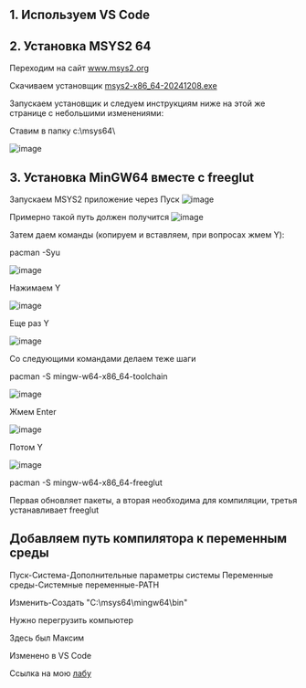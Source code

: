 ## 1. Используем VS Code
## 2. Установка MSYS2 64
Переходим на сайт <a href="https://www.msys2.org/" target="_blank">www.msys2.org</a>

Скачиваем установщик <a href="https://github.com/msys2/msys2-installer/releases/download/2024-12-08/msys2-x86_64-20241208.exe" target="_blank"> msys2-x86_64-20241208.exe</a>

Запускаем установщик и следуем инструкциям ниже на этой же странице с небольшими изменениями:

Cтавим в папку c:\msys64\

![image](https://github.com/user-attachments/assets/b4f326e3-213b-4d07-ab8b-55d9cc401882)

## 3. Установка MinGW64 вместе с freeglut</h2>
Запускаем MSYS2 приложение через Пуск
![image](https://github.com/user-attachments/assets/3e9ec6af-831e-40c4-b6aa-68eaf09693c9)

Примерно такой путь должен получится
![image](https://github.com/user-attachments/assets/46d81321-9c6f-474d-9e23-ba83590ab4be)

Затем даем команды (копируем и вставляем, при вопросах жмем Y):

pacman -Syu

![image](https://github.com/user-attachments/assets/cf5d68f8-9f7e-444e-ad5a-488d6da138be)

Нажимаем Y

![image](https://github.com/user-attachments/assets/e78a71fd-8374-4d89-94c9-acd2b7b4aa37)

Еще раз Y

![image](https://github.com/user-attachments/assets/7a5f29a4-c250-496c-8fc5-8e97129ba638)

Со следующими командами делаем теже шаги

pacman -S mingw-w64-x86_64-toolchain

![image](https://github.com/user-attachments/assets/821cfc53-9b1d-4c98-b542-c1e2657b9e44)

Жмем Enter

![image](https://github.com/user-attachments/assets/810fd2d5-6450-48ef-a6e4-905147bd8afd)

Потом Y

![image](https://github.com/user-attachments/assets/004bafb9-feb0-4775-82d1-cdafccd7570d)


pacman -S mingw-w64-x86_64-freeglut

Первая обновляет пакеты, а вторая необходима для компиляции, третья устанавливает freeglut

## Добавляем путь компилятора к переменным среды

Пуск-Система-Дополнительные параметры системы Переменные среды-Системные переменные-PATH

Изменить-Создать "C:\msys64\mingw64\bin\"

Нужно перегрузить компьютер

Здесь был Максим

Изменено в VS Code

Ссылка на мою <a href="https://github.com/lazy-santa/Embedded-System-Labs" target="_blank"> лабу</a>

